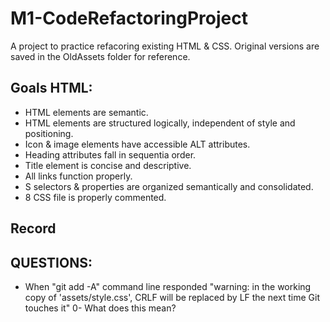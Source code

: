 # M1-CodeRefactoringProject
A project to practice refacoring existing HTML & CSS. Original versions are saved in the OldAssets folder for reference.

## Goals HTML:
- HTML elements are semantic.
- HTML elements are structured logically, independent of style and positioning.
- Icon & image elements have accessible ALT attributes.
- Heading attributes fall in sequentia order.
- Title element is concise and descriptive.
- All links function properly.
- S selectors & properties are organized semantically and consolidated.
- 8 CSS file is properly commented.

## Record

## QUESTIONS:
- When "git add -A" command line responded "warning: in the working copy of 'assets/style.css', CRLF will be replaced by LF the next time Git touches it" 0- What does this mean?
